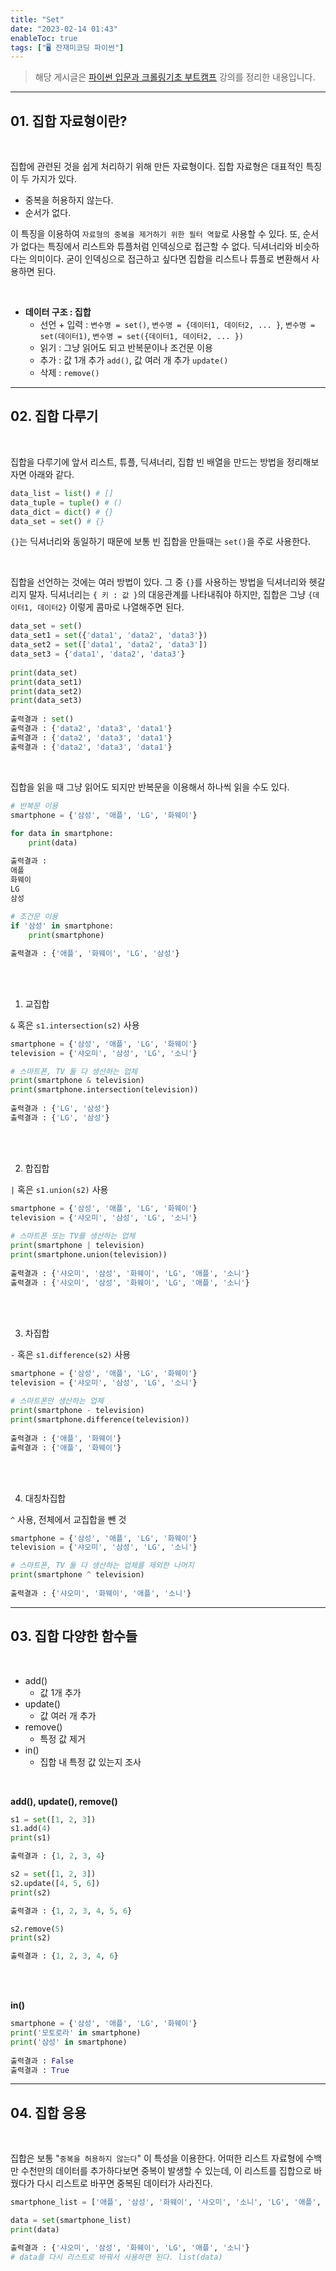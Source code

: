```yaml
---
title: "Set"
date: "2023-02-14 01:43"
enableToc: true
tags: ["🖥️ 잔재미코딩 파이썬"]
---
```


> 해당 게시글은 <a href='https://www.inflearn.com/course/python-crawling-basic' target='_blank'>파이썬 입문과 크롤링기초 부트캠프</a> 강의를 정리한 내용입니다.

<hr>

## 01. 집합 자료형이란?

<br>

집합에 관련된 것을 쉽게 처리하기 위해 만든 자료형이다. 집합 자료형은 대표적인 특징이 두 가지가 있다.

- 중복을 허용하지 않는다.
- 순서가 없다.

이 특징을 이용하여 `자료형의 중복을 제거하기 위한 필터 역할`로 사용할 수 있다. 또, 순서가 없다는 특징에서 리스트와 튜플처럼 인덱싱으로 접근할 수 없다. 딕셔너리와 비슷하다는 의미이다. 굳이 인덱싱으로 접근하고 싶다면 집합을 리스트나 튜플로 변환해서 사용하면 된다.

<br>

- **데이터 구조 : 집합**
	- 선언 + 입력 : `변수명 = set()`, `변수명 = {데이터1, 데이터2, ... }`, `변수명 = set(데이터1)`, `변수명 = set({데이터1, 데이터2, ... })`
	- 읽기 : 그냥 읽어도 되고 반복문이나 조건문 이용
	- 추가 : 값 1개 추가 `add()`, 값 여러 개 추가 `update()`
	- 삭제 : `remove()`

<hr>

## 02. 집합 다루기

<br>

집합을 다루기에 앞서 리스트, 튜플, 딕셔너리, 집합 빈 배열을 만드는 방법을 정리해보자면 아래와 같다.

```python
data_list = list() # []
data_tuple = tuple() # ()
data_dict = dict() # {}
data_set = set() # {}
```

`{}`는 딕셔너리와 동일하기 때문에 보통 빈 집합을 만들때는 `set()`을 주로 사용한다.  

<br>

집합을 선언하는 것에는 여러 방법이 있다. 그 중 `{}`를 사용하는 방법을 딕셔너리와 헷갈리지 말자. 딕셔너리는 `{ 키 : 값 }`의 대응관계를 나타내줘야 하지만, 집합은 그냥 `{데이터1, 데이터2}` 이렇게 콤마로 나열해주면 된다.

```python
data_set = set()
data_set1 = set({'data1', 'data2', 'data3'})
data_set2 = set(['data1', 'data2', 'data3'])
data_set3 = {'data1', 'data2', 'data3'}
  
print(data_set)
print(data_set1)
print(data_set2)
print(data_set3)
  
출력결과 : set()
출력결과 : {'data2', 'data3', 'data1'}
출력결과 : {'data2', 'data3', 'data1'}
출력결과 : {'data2', 'data3', 'data1'}
```
  
<br>

집합을 읽을 때 그냥 읽어도 되지만 반복문을 이용해서 하나씩 읽을 수도 있다.

```python
# 반복문 이용
smartphone = {'삼성', '애플', 'LG', '화웨이'}
  
for data in smartphone:
	print(data)

출력결과 :
애플
화웨이
LG
삼성
  
# 조건문 이용
if '삼성' in smartphone:
	print(smartphone)

출력결과 : {'애플', '화웨이', 'LG', '삼성'}
```

<br> <br>

1. 교집합

`&` 혹은 `s1.intersection(s2)` 사용

```python
smartphone = {'삼성', '애플', 'LG', '화웨이'}
television = {'샤오미', '삼성', 'LG', '소니'}

# 스마트폰, TV 둘 다 생산하는 업체
print(smartphone & television)
print(smartphone.intersection(television))
  
출력결과 : {'LG', '삼성'}
출력결과 : {'LG', '삼성'}
```
  
<br><br>

2. 합집합

`|` 혹은 `s1.union(s2)` 사용

```python
smartphone = {'삼성', '애플', 'LG', '화웨이'}
television = {'샤오미', '삼성', 'LG', '소니'}
  
# 스마트폰 또는 TV를 생산하는 업체
print(smartphone | television)
print(smartphone.union(television))
  
출력결과 : {'샤오미', '삼성', '화웨이', 'LG', '애플', '소니'}
출력결과 : {'샤오미', '삼성', '화웨이', 'LG', '애플', '소니'}
```
  
<br><br>

3. 차집합

`-` 혹은 `s1.difference(s2)` 사용

```python
smartphone = {'삼성', '애플', 'LG', '화웨이'}
television = {'샤오미', '삼성', 'LG', '소니'}
  
# 스마트폰만 생산하는 업체
print(smartphone - television)
print(smartphone.difference(television))
  
출력결과 : {'애플', '화웨이'}
출력결과 : {'애플', '화웨이'}
```

<br><br>

4. 대칭차집합

`^` 사용, 전체에서 교집합을 뺀 것

```python
smartphone = {'삼성', '애플', 'LG', '화웨이'}
television = {'샤오미', '삼성', 'LG', '소니'}

# 스마트폰, TV 둘 다 생산하는 업체를 제외한 나머지
print(smartphone ^ television)
  
출력결과 : {'샤오미', '화웨이', '애플', '소니'}
```

<hr>
  
## 03. 집합 다양한 함수들

<br>

- add()
	- 값 1개 추가
- update()
	- 값 여러 개 추가
- remove()
	- 특정 값 제거
- in()
	- 집합 내 특정 값 있는지 조사

<br>

**add(), update(), remove()**

```python
s1 = set([1, 2, 3])
s1.add(4)
print(s1)

출력결과 : {1, 2, 3, 4}

s2 = set([1, 2, 3])
s2.update([4, 5, 6])
print(s2)

출력결과 : {1, 2, 3, 4, 5, 6}

s2.remove(5)
print(s2)

출력결과 : {1, 2, 3, 4, 6}
```

<br><br>

**in()**

```python
smartphone = {'삼성', '애플', 'LG', '화웨이'}
print('모토로라' in smartphone)
print('삼성' in smartphone)
  
출력결과 : False
출력결과 : True
```

<hr>

## 04. 집합 응용
  
<br>

집합은 보통 "`중복을 허용하지 않는다`" 이 특성을 이용한다. 어떠한 리스트 자료형에 수백만 수천만의 데이터를 추가하다보면 중복이 발생할 수 있는데, 이 리스트를 집합으로 바꿨다가 다시 리스트로 바꾸면 중복된 데이터가 사라진다.

```python
smartphone_list = ['애플', '삼성', '화웨이', '샤오미', '소니', 'LG', '애플', '삼성', '화웨이', '샤오미', '소니', 'LG', '애플', '삼성', '화웨이', '샤오미', '소니', 'LG', '애플', '삼성', '화웨이', '샤오미', '소니', 'LG', ]

data = set(smartphone_list)
print(data)

출력결과 : {'샤오미', '삼성', '화웨이', 'LG', '애플', '소니'}
# data를 다시 리스트로 바꿔서 사용하면 된다. list(data)
```